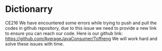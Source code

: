 # Dictionarry
CE216
We have encountered some errors while trying to push and pull the codes in github repository, due to this issue we need to provide a new link to ensure you can reach our code. Here is our github link: https://github.com/AverageJavaConsumer/Toffreng We will work hard and solve these issues with time.
